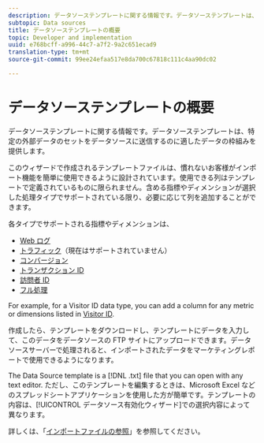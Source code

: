 ```yaml
---
description: データソーステンプレートに関する情報です。データソーステンプレートは、特定の外部データのセットをデータソースに送信するのに適したデータの枠組みを提供します。
subtopic: Data sources
title: データソーステンプレートの概要
topic: Developer and implementation
uuid: e768bcff-a996-44c7-a7f2-9a2c651ecad9
translation-type: tm+mt
source-git-commit: 99ee24efaa517e8da700c67818c111c4aa90dc02

---
```



# データソーステンプレートの概要

データソーステンプレートに関する情報です。データソーステンプレートは、特定の外部データのセットをデータソースに送信するのに適したデータの枠組みを提供します。

このウィザードで作成されるテンプレートファイルは、慣れないお客様がインポート機能を簡単に使用できるように設計されています。使用できる列はテンプレートで定義されているものに限られません。含める指標やディメンションが選択した処理タイプでサポートされている限り、必要に応じて列を追加することができます。

各タイプでサポートされる指標やディメンションは、

* [Web ログ](/help/import/c-data-sources/c-datasrc-types/datasrc-web-log.md)
* [トラフィック](/help/import/c-data-sources/c-datasrc-types/datasrc-traffic.md)（現在はサポートされていません）
* [コンバージョン](/help/import/c-data-sources/c-datasrc-types/datasrc-conversion.md)
* [トランザクション ID](/help/import/c-data-sources/c-datasrc-types/datasrc-transactionid.md)
* [訪問者 ID](/help/import/c-data-sources/c-datasrc-types/datasrc-visitorid.md)
* [フル処理](/help/import/c-data-sources/c-datasrc-types/datasrc-full-processing.md)

For example, for a Visitor ID data type, you can add a column for any metric or dimensions listed in [Visitor ID](/help/import/c-data-sources/c-datasrc-types/datasrc-visitorid.md).

作成したら、テンプレートをダウンロードし、テンプレートにデータを入力して、このデータをデータソースの FTP サイトにアップロードできます。データソースサーバーで処理されると、インポートされたデータをマーケティングレポートで使用できるようになります。

The Data Source template is a [!DNL .txt] file that you can open with any text editor. ただし、このテンプレートを編集するときは、Microsoft Excel などのスプレッドシートアプリケーションを使用した方が簡単です。テンプレートの内容は、[!UICONTROL データソース有効化ウィザード]での選択内容によって異なります。

詳しくは、「[インポートファイルの参照](/help/import/c-data-sources/datasrc-template/datasrc-import-file-reference.md)」を参照してください。
